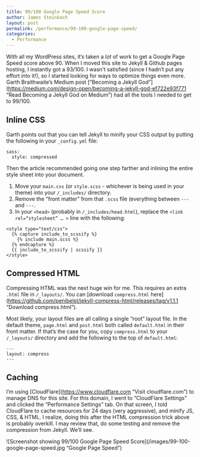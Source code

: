 ```yaml
---
title: 99/100 Google Page Speed Score
author: James Steinbach
layout: post
permalink: /performance/99-100-google-page-speed/
categories:
  - Performance
---
```

With all my WordPress sites, it’s taken a *lot* of work to get a Google Page Speed score above 90. When I moved this site to Jekyll & Github pages hosting, I instantly got a 93/100. I wasn’t satisfied (since I hadn’t put any effort into it!), so I started looking for ways to optimize things even more. Garth Braithwaite’s Medium post [“Becoming a Jekyll God”](https://medium.com/design-open/becoming-a-jekyll-god-ef722e93f771 “Read Becoming a Jekyll God on Medium”) had all the tools I needed to get to 99/100.

## Inline CSS

Garth points out that you can tell Jekyll to minify your CSS output by putting the following in your `_config.yml` file:

```
sass:
  style: compressed
```

Then the article recommended going one step farther and inlining the entire style sheet into your document. 

1. Move your `main.css` (or `style.scss` - whichever is being used in your theme) into your `/_includes/` directory. 
2. Remove the “front matter” from that `.scss` file (everything between `---` and `---`.
3. In your `<head>` (probably in `/_includes/head.html`), replace the `<link rel=“stylesheet” … >` line with the following:

```
<style type="text/css">
  {% capture include_to_scssify %}
    {% include main.scss %}
  {% endcapture %}
  {{ include_to_scssify | scssify }}
</style>
```

## Compressed HTML

Compressing HTML was the next huge win for me. This requires an extra `.html` file in `/_layouts/`. You can [download `compress.html` here](https://github.com/penibelst/jekyll-compress-html/releases/tag/v1.1.1 “Download compress.html”).

Most likely, your layout files are all calling a single “root” layout file. In the default theme, `page.html` and `post.html` both called `default.html` in their front matter. If that’s the case for you, copy `compress.html` to your `/_layouts/` directory and add the following to the top of `default.html`:

```
---
layout: compress
---
```

## Caching

I’m using [CloudFlare](https://www.cloudflare.com “Visit cloudflare.com”) to manage DNS for this site. For this domain, I went to “CloudFlare Settings” and clicked the “Performance Settings” tab. On that screen, I told CloudFlare to cache resources for 24 days (very aggressive), and minify JS, CSS, & HTML. I realize, doing this after the HTML compression trick above is probably overkill. I may review that, do some testing and remove the compression from Jekyll. We’ll see.

![Screenshot showing 99/100 Google Page Speed Score](/images/99-100-google-page-speed.jpg “Google Page Speed”)
